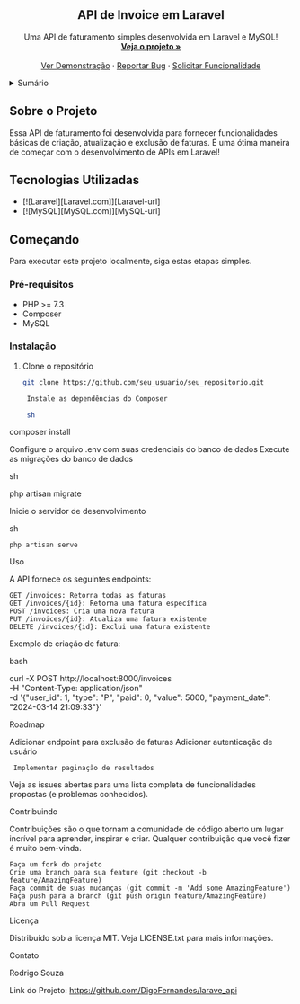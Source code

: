 <!-- Improved compatibility of back to top link: See: https://github.com/othneildrew/Best-README-Template/pull/73 -->

<a name="readme-top"></a>
<br />
<div align="center">
  <h2 align="center">API de Invoice em Laravel</h2>
  <p align="center">
    Uma API de faturamento simples desenvolvida em Laravel e MySQL!
    <br />
    <a href="https://github.com/DigoFernandes/larave_api"><strong>Veja o projeto »</strong></a>
    <br />
    <br />
    <a href="https://github.com/DigoFernandes/larave_api">Ver Demonstração</a>
    ·
    <a href="https://github.com/DigoFernandes/larave_api/issues">Reportar Bug</a>
    ·
    <a href="https://github.com/DigoFernandes/larave_api/issues">Solicitar Funcionalidade</a>
  </p>
</div>
<!-- TABLE OF CONTENTS -->
<details>
  <summary>Sumário</summary>
  <ol>
    <li><a href="#sobre-o-projeto">Sobre o Projeto</a></li>
    <li><a href="#tecnologias-utilizadas">Tecnologias Utilizadas</a></li>
    <li><a href="#começando">Começando</a></li>
    <li><a href="#uso">Uso</a></li>
    <li><a href="#roadmap">Roadmap</a></li>
    <li><a href="#contribuindo">Contribuindo</a></li>
    <li><a href="#licença">Licença</a></li>
    <li><a href="#contato">Contato</a></li>
  </ol>
</details>

<!-- ABOUT THE PROJECT -->
## Sobre o Projeto

Essa API de faturamento foi desenvolvida para fornecer funcionalidades básicas de criação, atualização e exclusão de faturas. É uma ótima maneira de começar com o desenvolvimento de APIs em Laravel!

<!-- Tecnologias Utilizadas -->
## Tecnologias Utilizadas

* [![Laravel][Laravel.com]][Laravel-url]
* [![MySQL][MySQL.com]][MySQL-url]

<!-- GETTING STARTED -->
## Começando

Para executar este projeto localmente, siga estas etapas simples.

### Pré-requisitos

* PHP >= 7.3
* Composer
* MySQL

### Instalação

1. Clone o repositório
   ```sh
   git clone https://github.com/seu_usuario/seu_repositorio.git

    Instale as dependências do Composer

    sh

composer install

Configure o arquivo .env com suas credenciais do banco de dados
Execute as migrações do banco de dados

sh

php artisan migrate

Inicie o servidor de desenvolvimento

sh

    php artisan serve

<!-- USAGE EXAMPLES -->
Uso

A API fornece os seguintes endpoints:

    GET /invoices: Retorna todas as faturas
    GET /invoices/{id}: Retorna uma fatura específica
    POST /invoices: Cria uma nova fatura
    PUT /invoices/{id}: Atualiza uma fatura existente
    DELETE /invoices/{id}: Exclui uma fatura existente

Exemplo de criação de fatura:

bash

curl -X POST http://localhost:8000/invoices \
-H "Content-Type: application/json" \
-d '{"user_id": 1, "type": "P", "paid": 0, "value": 5000, "payment_date": "2024-03-14 21:09:33"}'

<!-- ROADMAP -->
Roadmap

 Adicionar endpoint para exclusão de faturas
 Adicionar autenticação de usuário

     Implementar paginação de resultados

Veja as issues abertas para uma lista completa de funcionalidades propostas (e problemas conhecidos).
<!-- CONTRIBUTING -->
Contribuindo

Contribuições são o que tornam a comunidade de código aberto um lugar incrível para aprender, inspirar e criar. Qualquer contribuição que você fizer é muito bem-vinda.

    Faça um fork do projeto
    Crie uma branch para sua feature (git checkout -b feature/AmazingFeature)
    Faça commit de suas mudanças (git commit -m 'Add some AmazingFeature')
    Faça push para a branch (git push origin feature/AmazingFeature)
    Abra um Pull Request

<!-- LICENSE -->
Licença

Distribuído sob a licença MIT. Veja LICENSE.txt para mais informações.
<!-- CONTACT -->
Contato

Rodrigo Souza

Link do Projeto: https://github.com/DigoFernandes/larave_api
